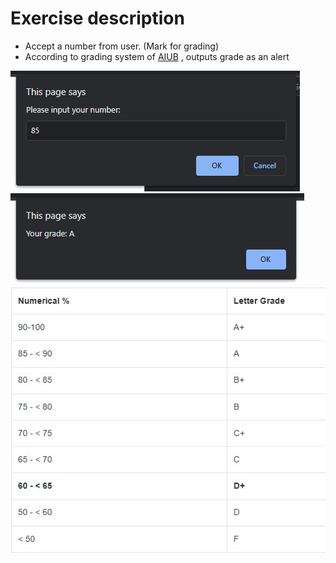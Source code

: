 # Exercise description

- Accept a number from user. (Mark for grading)
- According to grading system of [AIUB](https://www.aiub.edu/academic-regulations/grading-system) , outputs grade as an alert


![alt text](images/input.jpg)
![alt text](images/output.jpg)
![alt text](images/grading.jpg)



